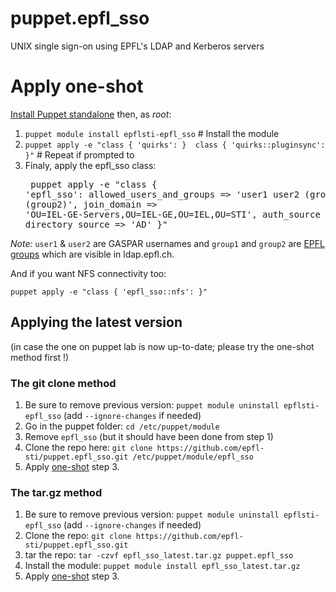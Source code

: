 # puppet.epfl_sso
UNIX single sign-on using EPFL's LDAP and Kerberos servers

# Apply one-shot

[Install Puppet standalone](https://docs.puppetlabs.com/puppet/3.8/reference/pre_install.html#standalone-puppet) then, as *root*:

  1. `puppet module install epflsti-epfl_sso` # Install the module
  2. `puppet apply -e "class { 'quirks': }  class { 'quirks::pluginsync': }"` # Repeat if prompted to
  3. Finaly, apply the epfl_sso class:  <pre>
      puppet apply -e "class { 'epfl_sso':
          allowed_users_and_groups => 'user1 user2 (group1) (group2)',
          join_domain => 'OU=IEL-GE-Servers,OU=IEL-GE,OU=IEL,OU=STI',
          auth_source => 'AD',
          directory_source => 'AD'
      }"
</pre>

_Note:_ `user1` & `user2` are GASPAR usernames and `group1` and `group2` are [EPFL groups](https://groups.epfl.ch) which are visible in ldap.epfl.ch.


And if you want NFS connectivity too:
```
puppet apply -e "class { 'epfl_sso::nfs': }"
```

## Applying the latest version
(in case the one on puppet lab is now up-to-date; please try the one-shot method first !)

### The git clone method
  1. Be sure to remove previous version: `puppet module uninstall epflsti-epfl_sso` (add `--ignore-changes` if needed)
  1. Go in the puppet folder: `cd /etc/puppet/module`
  1. Remove `epfl_sso` (but it should have been done from step 1)
  1. Clone the repo here: `git clone https://github.com/epfl-sti/puppet.epfl_sso.git /etc/puppet/module/epfl_sso`
  1. Apply [one-shot](#apply-one-shot) step 3.

### The tar.gz method
  1. Be sure to remove previous version: `puppet module uninstall epflsti-epfl_sso` (add `--ignore-changes` if needed)
  1. Clone the repo: `git clone https://github.com/epfl-sti/puppet.epfl_sso.git`
  1. tar the repo: `tar -czvf epfl_sso_latest.tar.gz puppet.epfl_sso`
  1. Install the module: `puppet module install epfl_sso_latest.tar.gz`
  1. Apply [one-shot](#apply-one-shot) step 3.
